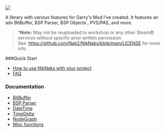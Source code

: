 ![](https://raw.githubusercontent.com/Nak2/NikNaks/main/assets/banner.png)

 A library with various features for Garry's Mod I've created.
 It features an adv BitBuffer, BSP Parser, BSP Objects , PVS/PAS, and more.
 
>***Note:** May not be reuploaded to workshop or any other Steam© services without specific prior written permission.<br>
See: https://github.com/Nak2/NikNaks/blob/main/LICENSE for more info.

###Quick Start

* [How to use NikNaks with your project]()
* [FAQ]()

### Documentation

* [BitBuffer]()
* [BSP Parser]()
* [DateTime]()
* [TimeDelta]()
* [NodeGraph]()
* [Misc functions]()
